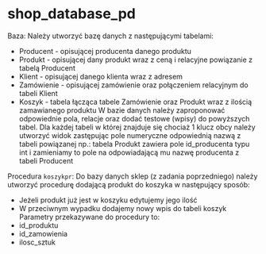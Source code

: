 # shop_database_pd

Baza:
Należy utworzyć bazę danych z następującymi tabelami:
- Producent - opisującej producenta danego produktu
- Produkt - opisującej dany produkt wraz z ceną i relacyjne powiązanie z tabelą Producent
- Klient - opisującej danego klienta wraz z adresem 
- Zamówienie - opisującej zamówienie oraz połączeniem relacyjnym do tabeli Klient
- Koszyk - tabela łącząca tabele Zamówienie oraz Produkt wraz z ilością zamawianego produktu
W bazie danych należy zaproponować odpowiednie pola, relacje oraz dodać testowe (wpisy) do powyższych tabel.
Dla każdej tabeli w której znajduje się chociaż 1 klucz obcy należy utworzyć widok zastępując pole numeryczne odpowiednią nazwą z tabeli powiązanej np.:
tabela Produkt zawiera pole id_producenta typu int i zamieniamy to pole na odpowiadającą mu nazwę producenta z tabeli Producent

Procedura `koszykpr`:
Do bazy danych sklep (z zadania poprzedniego) należy utworzyć procedurę dodającą produkt do koszyka w następujący sposób:
- Jeżeli produkt już jest w koszyku edytujemy jego ilość
- W przeciwnym wypadku dodajemy nowy wpis do tabeli koszyk
Parametry przekazywane do procedury to:
- id_produktu
- id_zamowienia
- ilosc_sztuk
